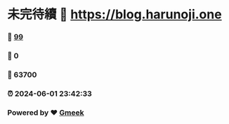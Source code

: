 # 未完待續 :link: https://blog.harunoji.one 
### :page_facing_up: [99](https://blog.harunoji.one/tag.html) 
### :speech_balloon: 0 
### :hibiscus: 63700 
### :alarm_clock: 2024-06-01 23:42:33 
### Powered by :heart: [Gmeek](https://github.com/Meekdai/Gmeek)

